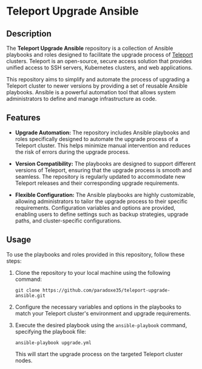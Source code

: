 # Teleport Upgrade Ansible



## Description

The **Teleport Upgrade Ansible** repository is a collection of Ansible playbooks and roles designed to facilitate the upgrade process of [Teleport](https://gravitational.com/teleport/) clusters. Teleport is an open-source, secure access solution that provides unified access to SSH servers, Kubernetes clusters, and web applications. 

This repository aims to simplify and automate the process of upgrading a Teleport cluster to newer versions by providing a set of reusable Ansible playbooks. Ansible is a powerful automation tool that allows system administrators to define and manage infrastructure as code.

## Features

- **Upgrade Automation:** The repository includes Ansible playbooks and roles specifically designed to automate the upgrade process of a Teleport cluster. This helps minimize manual intervention and reduces the risk of errors during the upgrade process.

- **Version Compatibility:** The playbooks are designed to support different versions of Teleport, ensuring that the upgrade process is smooth and seamless. The repository is regularly updated to accommodate new Teleport releases and their corresponding upgrade requirements.

- **Flexible Configuration:** The Ansible playbooks are highly customizable, allowing administrators to tailor the upgrade process to their specific requirements. Configuration variables and options are provided, enabling users to define settings such as backup strategies, upgrade paths, and cluster-specific configurations.

## Usage

To use the playbooks and roles provided in this repository, follow these steps:

1. Clone the repository to your local machine using the following command:

   ```
   git clone https://github.com/paradoxe35/teleport-upgrade-ansible.git
   ```

2. Configure the necessary variables and options in the playbooks to match your Teleport cluster's environment and upgrade requirements.

3. Execute the desired playbook using the `ansible-playbook` command, specifying the playbook file:

   ```
   ansible-playbook upgrade.yml
   ```

   This will start the upgrade process on the targeted Teleport cluster nodes.



